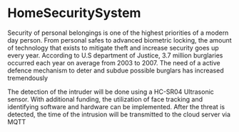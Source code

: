 # HomeSecuritySystem

Security of personal belongings is one of the highest priorities of a modern
day person. From personal safes to advanced biometric locking, the amount
of technology that exists to mitigate theft and increase security goes up every
year. According to U.S department of Justice, 3.7 million burglaries occurred
each year on average from 2003 to 2007. The need of a active defence mechanism to deter and subdue possible burglars has increased tremendously

The detection of the intruder will be done using a HC-SR04 Ultrasonic sensor. With additional funding, the utilization of face tracking and identifying
software and hardware can be implemented. After the threat is detected, the
time of the intrusion will be transmitted to the cloud server via MQTT
